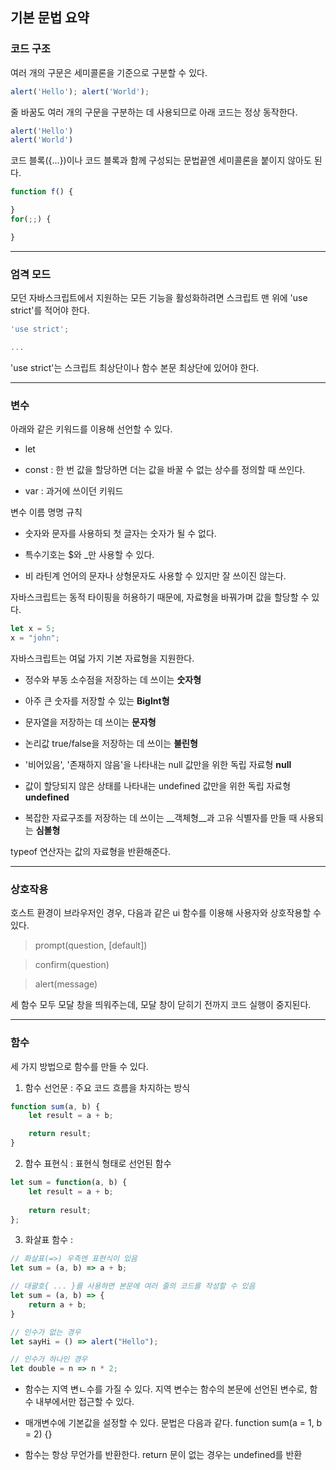 ## 기본 문법 요약

### 코드 구조

여러 개의 구문은 세미콜론을 기준으로 구분할 수 있다.
~~~ javascript
alert('Hello'); alert('World');
~~~

줄 바꿈도 여러 개의 구문을 구분하는 데 사용되므로 아래 코드는 정상 동작한다.
~~~ javascript
alert('Hello')
alert('World')
~~~

코드 블록({...})이나 코드 블록과 함께 구성되는 문법끝엔 세미콜론을 붙이지 않아도 된다.
~~~ javascript
function f() {

}
for(;;) {

}
~~~

<hr >

### 엄격 모드

모던 자바스크립트에서 지원하는 모든 기능을 활성화하려면 스크립트 맨 위에 'use strict'를 적어야 한다.

~~~ javascript
'use strict';

...
~~~

'use strict'는 스크립트 최상단이나 함수 본문 최상단에 있어야 한다.

<hr >

### 변수

아래와 같은 키워드를 이용해 선언할 수 있다.

- let

- const : 한 번 값을 할당하면 더는 값을 바꿀 수 없는 상수를 정의할 때 쓰인다.

- var : 과거에 쓰이던 키워드

변수 이름 명명 규칙

- 숫자와 문자를 사용하되 첫 글자는 숫자가 될 수 없다.

- 특수기호는 $와 _만 사용할 수 있다.

- 비 라틴계 언어의 문자나 상형문자도 사용할 수 있지만 잘 쓰이진 않는다.

자바스크립트는 동적 타이핑을 허용하기 때문에, 자료형을 바꿔가며 값을 할당할 수 있다.

~~~ javascript
let x = 5;
x = "john";
~~~

자바스크립트는 여덟 가지 기본 자료형을 지원한다.

- 정수와 부동 소수점을 저장하는 데 쓰이는 __숫자형__

- 아주 큰 숫자를 저장할 수 있는 __BigInt형__

- 문자열을 저장하는 데 쓰이는 __문자형__

- 논리값 true/false을 저장하는 데 쓰이는 __불린형__

- '비어있음', '존재하지 않음'을 나타내는 null 값만을 위한 독립 자료형 __null__

- 값이 할당되지 않은 상태를 나타내는 undefined 값만을 위한 독립 자료형 __undefined__

- 복잡한 자료구조를 저장하는 데 쓰이는 __객체형__과 고유 식별자를 만들 때 사용되는 __심볼형__

typeof 연산자는 값의 자료형을 반환해준다.

<hr >

### 상호작용

호스트 환경이 브라우저인 경우, 다음과 같은 ui 함수를 이용해 사용자와 상호작용할 수 있다.

> prompt(question, [default])

> confirm(question)

> alert(message)

세 함수 모두 모달 창을 띄워주는데, 모달 창이 닫히기 전까지 코드 실행이 중지된다.

<hr >

### 함수

세 가지 방법으로 함수를 만들 수 있다.

1. 함수 선언문 : 주요 코드 흐름을 차지하는 방식

~~~ javascript
function sum(a, b) {
    let result = a + b;

    return result;
}
~~~

2. 함수 표현식 : 표현식 형태로 선언된 함수

~~~ javascript
let sum = function(a, b) {
    let result = a + b;
    
    return result;
};
~~~

3. 화살표 함수 :

~~~ javascript
// 화살표(=>) 우측엔 표현식이 있음
let sum = (a, b) => a + b;

// 대괄호{ ... }를 사용하면 본문에 여러 줄의 코드를 작성할 수 있음
let sum = (a, b) => {
    return a + b;
}

// 인수가 없는 경우
let sayHi = () => alert("Hello");

// 인수가 하나인 경우
let double = n => n * 2;
~~~

- 함수는 지역 변ㄴ수를 가질 수 있다. 지역 변수는 함수의 본문에 선언된 변수로, 함수 내부에서만 접근할 수 있다.

- 매개변수에 기본값을 설정할 수 있다. 문법은 다음과 같다. function sum(a = 1, b = 2) {}

- 함수는 항상 무언가를 반환한다. return 문이 없는 경우는 undefined를 반환


